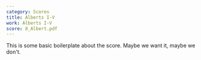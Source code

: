 ```yaml
---
category: Scores
title: Alberts I-V
work: Alberts I-V
score: 8_Albert.pdf
---
```


This is some basic boilerplate about the score.  Maybe we want it, maybe we don't.
